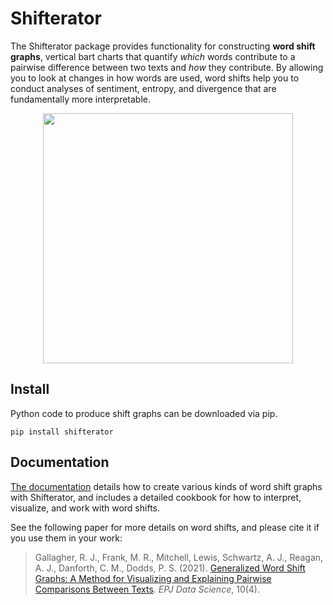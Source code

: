 # Shifterator

The Shifterator package provides functionality for constructing **word shift graphs**, vertical bart charts that quantify *which* words contribute to a pairwise difference between two texts and *how* they contribute. By allowing you to look at changes in how words are used, word shifts help you to conduct analyses of sentiment, entropy, and divergence that are fundamentally more interpretable.

<p align="center">
  <img src ="docs/figs/shift_sentiment_detailed_full.png" width="400"/>
</p>


## Install

Python code to produce shift graphs can be downloaded via pip.

`pip install shifterator`

## Documentation

[The documentation](https://shifterator.readthedocs.io/en/latest/) details how to create various kinds of word shift graphs with Shifterator, and includes a detailed cookbook for how to interpret, visualize, and work with word shifts.

See the following paper for more details on word shifts, and please cite it if you use them in your work:

> Gallagher, R. J., Frank, M. R., Mitchell, Lewis, Schwartz, A. J., Reagan, A. J., Danforth, C. M., Dodds, P. S. (2021). [Generalized Word Shift Graphs: A Method for Visualizing and Explaining Pairwise Comparisons Between Texts](https://epjdatascience.springeropen.com/articles/10.1140/epjds/s13688-021-00260-3). *EPJ Data Science*, 10(4).
